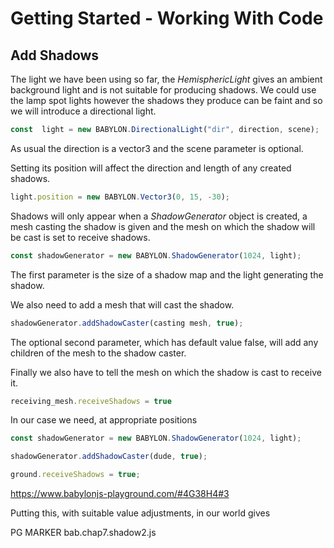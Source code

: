 # Getting Started - Working With Code
## Add Shadows
The light we have been using so far, the *HemisphericLight* gives an ambient background light and is not suitable for producing shadows. We could use the lamp spot lights however the shadows they produce can be faint and so we will introduce a directional light.

```javascript
const  light = new BABYLON.DirectionalLight("dir", direction, scene);
```
As usual the direction is a vector3 and the scene parameter is optional.

Setting its position will affect the direction and length of any created shadows.

```javascript
light.position = new BABYLON.Vector3(0, 15, -30);
```

Shadows will only appear when a *ShadowGenerator* object is created, a mesh casting the shadow is given and the mesh on which the shadow will be cast is set to receive shadows. 

```javascript
const shadowGenerator = new BABYLON.ShadowGenerator(1024, light);
```

The first parameter is the size of a shadow map and the light generating the shadow.

We also need to add a mesh that will cast the shadow.

```javascript
shadowGenerator.addShadowCaster(casting mesh, true);
```

The optional second parameter, which has default value false, will add any children of the mesh to the shadow caster.

Finally we also have to tell the mesh on which the shadow is cast to receive it.

```javascript
receiving_mesh.receiveShadows = true
```

In our case we need, at appropriate positions

```javascript
const shadowGenerator = new BABYLON.ShadowGenerator(1024, light);

shadowGenerator.addShadowCaster(dude, true);

ground.receiveShadows = true;
```
https://www.babylonjs-playground.com/#4G38H4#3


Putting this, with suitable value adjustments, in our world gives

PG MARKER bab.chap7.shadow2.js


